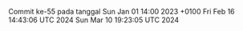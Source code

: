 Commit ke-55 pada tanggal Sun Jan 01 14:00 2023 +0100
Fri Feb 16 14:43:06 UTC 2024
Sun Mar 10 19:23:05 UTC 2024
